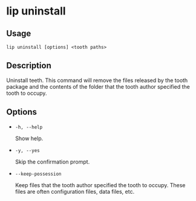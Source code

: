 # lip uninstall

## Usage

```shell
lip uninstall [options] <tooth paths>
```

## Description

Uninstall teeth.
This command will remove the files released by the tooth package and the contents of the folder that the tooth author specified the tooth to occupy.

## Options

- `-h, --help`

  Show help.

- `-y, --yes`

  Skip the confirmation prompt.

- `--keep-possession`

  Keep files that the tooth author specified the tooth to occupy. These files are often configuration files, data files, etc.
